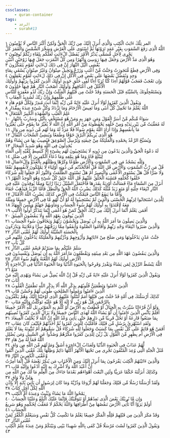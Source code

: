 ```yaml
---
cssclasses:
    - quran-container
tags:
    - الرعد
    - surah#13
---
```


المر تِلْكَ ءَايَتُ الْكِتَبِ وَالَّذِى أُنزِلَ إِلَيْكَ مِن رَّبِّكَ الْحَقُّ وَلَكِنَّ أَكْثَرَ النَّاسِ لَا يُؤْمِنُونَ  ١<br>
اللَّهُ الَّذِى رَفَعَ السَّمَوَتِ بِغَيْرِ عَمَدٍ تَرَوْنَهَا ثُمَّ اسْتَوَى عَلَى الْعَرْشِ وَسَخَّرَ الشَّمْسَ وَالْقَمَرَ كُلٌّ يَجْرِى لِأَجَلٍ مُّسَمًّى يُدَبِّرُ الْأَمْرَ يُفَصِّلُ الْءَايَتِ لَعَلَّكُم بِلِقَاءِ رَبِّكُمْ تُوقِنُونَ  ٢<br>
وَهُوَ الَّذِى مَدَّ الْأَرْضَ وَجَعَلَ فِيهَا رَوَسِىَ وَأَنْهَرًا وَمِن كُلِّ الثَّمَرَتِ جَعَلَ فِيهَا زَوْجَيْنِ اثْنَيْنِ يُغْشِى الَّيْلَ النَّهَارَ إِنَّ فِى ذَلِكَ لَءَايَتٍ لِّقَوْمٍ يَتَفَكَّرُونَ  ٣<br>
وَفِى الْأَرْضِ قِطَعٌ مُّتَجَوِرَتٌ وَجَنَّتٌ مِّنْ أَعْنَبٍ وَزَرْعٌ وَنَخِيلٌ صِنْوَانٌ وَغَيْرُ صِنْوَانٍ يُسْقَى بِمَاءٍ وَحِدٍ وَنُفَضِّلُ بَعْضَهَا عَلَى بَعْضٍ فِى الْأُكُلِ إِنَّ فِى ذَلِكَ لَءَايَتٍ لِّقَوْمٍ يَعْقِلُونَ  ٤<br>
وَإِن تَعْجَبْ فَعَجَبٌ قَوْلُهُمْ أَءِذَا كُنَّا تُرَبًا أَءِنَّا لَفِى خَلْقٍ جَدِيدٍ أُولَئِكَ الَّذِينَ كَفَرُوا بِرَبِّهِمْ وَأُولَئِكَ الْأَغْلَلُ فِى أَعْنَاقِهِمْ وَأُولَئِكَ أَصْحَبُ النَّارِ هُمْ فِيهَا خَلِدُونَ  ٥<br>
وَيَسْتَعْجِلُونَكَ بِالسَّيِّئَةِ قَبْلَ الْحَسَنَةِ وَقَدْ خَلَتْ مِن قَبْلِهِمُ الْمَثُلَتُ وَإِنَّ رَبَّكَ لَذُو مَغْفِرَةٍ لِّلنَّاسِ عَلَى ظُلْمِهِمْ وَإِنَّ رَبَّكَ لَشَدِيدُ الْعِقَابِ  ٦<br>
وَيَقُولُ الَّذِينَ كَفَرُوا لَوْلَا أُنزِلَ عَلَيْهِ ءَايَةٌ مِّن رَّبِّهِ إِنَّمَا أَنتَ مُنذِرٌ وَلِكُلِّ قَوْمٍ هَادٍ  ٧<br>
اللَّهُ يَعْلَمُ مَا تَحْمِلُ كُلُّ أُنثَى وَمَا تَغِيضُ الْأَرْحَامُ وَمَا تَزْدَادُ وَكُلُّ شَىْءٍ عِندَهُ بِمِقْدَارٍ  ٨<br>
عَلِمُ الْغَيْبِ وَالشَّهَدَةِ الْكَبِيرُ الْمُتَعَالِ  ٩<br>
سَوَاءٌ مِّنكُم مَّنْ أَسَرَّ الْقَوْلَ وَمَن جَهَرَ بِهِ وَمَنْ هُوَ مُسْتَخْفٍ بِالَّيْلِ وَسَارِبٌ بِالنَّهَارِ  ١۰<br>
لَهُ مُعَقِّبَتٌ مِّن بَيْنِ يَدَيْهِ وَمِنْ خَلْفِهِ يَحْفَظُونَهُ مِنْ أَمْرِ اللَّهِ إِنَّ اللَّهَ لَا يُغَيِّرُ مَا بِقَوْمٍ حَتَّى يُغَيِّرُوا مَا بِأَنفُسِهِمْ وَإِذَا أَرَادَ اللَّهُ بِقَوْمٍ سُوءًا فَلَا مَرَدَّ لَهُ وَمَا لَهُم مِّن دُونِهِ مِن وَالٍ  ١١<br>
هُوَ الَّذِى يُرِيكُمُ الْبَرْقَ خَوْفًا وَطَمَعًا وَيُنشِئُ السَّحَابَ الثِّقَالَ  ١٢<br>
وَيُسَبِّحُ الرَّعْدُ بِحَمْدِهِ وَالْمَلَئِكَةُ مِنْ خِيفَتِهِ وَيُرْسِلُ الصَّوَعِقَ فَيُصِيبُ بِهَا مَن يَشَاءُ وَهُمْ يُجَدِلُونَ فِى اللَّهِ وَهُوَ شَدِيدُ الْمِحَالِ  ١٣<br>
لَهُ دَعْوَةُ الْحَقِّ وَالَّذِينَ يَدْعُونَ مِن دُونِهِ لَا يَسْتَجِيبُونَ لَهُم بِشَىْءٍ إِلَّا كَبَسِطِ كَفَّيْهِ إِلَى الْمَاءِ لِيَبْلُغَ فَاهُ وَمَا هُوَ بِبَلِغِهِ وَمَا دُعَاءُ الْكَفِرِينَ إِلَّا فِى ضَلَلٍ  ١٤<br>
وَلِلَّهِ يَسْجُدُ مَن فِى السَّمَوَتِ وَالْأَرْضِ طَوْعًا وَكَرْهًا وَظِلَلُهُم بِالْغُدُوِّ وَالْءَاصَالِ  ١٥<br>
قُلْ مَن رَّبُّ السَّمَوَتِ وَالْأَرْضِ قُلِ اللَّهُ قُلْ أَفَاتَّخَذْتُم مِّن دُونِهِ أَوْلِيَاءَ لَا يَمْلِكُونَ لِأَنفُسِهِمْ نَفْعًا وَلَا ضَرًّا قُلْ هَلْ يَسْتَوِى الْأَعْمَى وَالْبَصِيرُ أَمْ هَلْ تَسْتَوِى الظُّلُمَتُ وَالنُّورُ أَمْ جَعَلُوا لِلَّهِ شُرَكَاءَ خَلَقُوا كَخَلْقِهِ فَتَشَبَهَ الْخَلْقُ عَلَيْهِمْ قُلِ اللَّهُ خَلِقُ كُلِّ شَىْءٍ وَهُوَ الْوَحِدُ الْقَهَّرُ  ١٦<br>
أَنزَلَ مِنَ السَّمَاءِ مَاءً فَسَالَتْ أَوْدِيَةٌ بِقَدَرِهَا فَاحْتَمَلَ السَّيْلُ زَبَدًا رَّابِيًا وَمِمَّا يُوقِدُونَ عَلَيْهِ فِى النَّارِ ابْتِغَاءَ حِلْيَةٍ أَوْ مَتَعٍ زَبَدٌ مِّثْلُهُ كَذَلِكَ يَضْرِبُ اللَّهُ الْحَقَّ وَالْبَطِلَ فَأَمَّا الزَّبَدُ فَيَذْهَبُ جُفَاءً وَأَمَّا مَا يَنفَعُ النَّاسَ فَيَمْكُثُ فِى الْأَرْضِ كَذَلِكَ يَضْرِبُ اللَّهُ الْأَمْثَالَ  ١٧<br>
لِلَّذِينَ اسْتَجَابُوا لِرَبِّهِمُ الْحُسْنَى وَالَّذِينَ لَمْ يَسْتَجِيبُوا لَهُ لَوْ أَنَّ لَهُم مَّا فِى الْأَرْضِ جَمِيعًا وَمِثْلَهُ مَعَهُ لَافْتَدَوْا بِهِ أُولَئِكَ لَهُمْ سُوءُ الْحِسَابِ وَمَأْوَىهُمْ جَهَنَّمُ وَبِئْسَ الْمِهَادُ  ١٨<br>
أَفَمَن يَعْلَمُ أَنَّمَا أُنزِلَ إِلَيْكَ مِن رَّبِّكَ الْحَقُّ كَمَنْ هُوَ أَعْمَى إِنَّمَا يَتَذَكَّرُ أُولُوا الْأَلْبَبِ  ١٩<br>
الَّذِينَ يُوفُونَ بِعَهْدِ اللَّهِ وَلَا يَنقُضُونَ الْمِيثَقَ  ٢۰<br>
وَالَّذِينَ يَصِلُونَ مَا أَمَرَ اللَّهُ بِهِ أَن يُوصَلَ وَيَخْشَوْنَ رَبَّهُمْ وَيَخَافُونَ سُوءَ الْحِسَابِ  ٢١<br>
وَالَّذِينَ صَبَرُوا ابْتِغَاءَ وَجْهِ رَبِّهِمْ وَأَقَامُوا الصَّلَوةَ وَأَنفَقُوا مِمَّا رَزَقْنَهُمْ سِرًّا وَعَلَانِيَةً وَيَدْرَءُونَ بِالْحَسَنَةِ السَّيِّئَةَ أُولَئِكَ لَهُمْ عُقْبَى الدَّارِ  ٢٢<br>
جَنَّتُ عَدْنٍ يَدْخُلُونَهَا وَمَن صَلَحَ مِنْ ءَابَائِهِمْ وَأَزْوَجِهِمْ وَذُرِّيَّتِهِمْ وَالْمَلَئِكَةُ يَدْخُلُونَ عَلَيْهِم مِّن كُلِّ بَابٍ  ٢٣<br>
سَلَمٌ عَلَيْكُم بِمَا صَبَرْتُمْ فَنِعْمَ عُقْبَى الدَّارِ  ٢٤<br>
وَالَّذِينَ يَنقُضُونَ عَهْدَ اللَّهِ مِن بَعْدِ مِيثَقِهِ وَيَقْطَعُونَ مَا أَمَرَ اللَّهُ بِهِ أَن يُوصَلَ وَيُفْسِدُونَ فِى الْأَرْضِ أُولَئِكَ لَهُمُ اللَّعْنَةُ وَلَهُمْ سُوءُ الدَّارِ  ٢٥<br>
اللَّهُ يَبْسُطُ الرِّزْقَ لِمَن يَشَاءُ وَيَقْدِرُ وَفَرِحُوا بِالْحَيَوةِ الدُّنْيَا وَمَا الْحَيَوةُ الدُّنْيَا فِى الْءَاخِرَةِ إِلَّا مَتَعٌ  ٢٦<br>
وَيَقُولُ الَّذِينَ كَفَرُوا لَوْلَا أُنزِلَ عَلَيْهِ ءَايَةٌ مِّن رَّبِّهِ قُلْ إِنَّ اللَّهَ يُضِلُّ مَن يَشَاءُ وَيَهْدِى إِلَيْهِ مَنْ أَنَابَ  ٢٧<br>
الَّذِينَ ءَامَنُوا وَتَطْمَئِنُّ قُلُوبُهُم بِذِكْرِ اللَّهِ أَلَا بِذِكْرِ اللَّهِ تَطْمَئِنُّ الْقُلُوبُ  ٢٨<br>
الَّذِينَ ءَامَنُوا وَعَمِلُوا الصَّلِحَتِ طُوبَى لَهُمْ وَحُسْنُ مََٔابٍ  ٢٩<br>
كَذَلِكَ أَرْسَلْنَكَ فِى أُمَّةٍ قَدْ خَلَتْ مِن قَبْلِهَا أُمَمٌ لِّتَتْلُوَا عَلَيْهِمُ الَّذِى أَوْحَيْنَا إِلَيْكَ وَهُمْ يَكْفُرُونَ بِالرَّحْمَنِ قُلْ هُوَ رَبِّى لَا إِلَهَ إِلَّا هُوَ عَلَيْهِ تَوَكَّلْتُ وَإِلَيْهِ مَتَابِ  ٣۰<br>
وَلَوْ أَنَّ قُرْءَانًا سُيِّرَتْ بِهِ الْجِبَالُ أَوْ قُطِّعَتْ بِهِ الْأَرْضُ أَوْ كُلِّمَ بِهِ الْمَوْتَى بَل لِّلَّهِ الْأَمْرُ جَمِيعًا أَفَلَمْ يَائَْسِ الَّذِينَ ءَامَنُوا أَن لَّوْ يَشَاءُ اللَّهُ لَهَدَى النَّاسَ جَمِيعًا وَلَا يَزَالُ الَّذِينَ كَفَرُوا تُصِيبُهُم بِمَا صَنَعُوا قَارِعَةٌ أَوْ تَحُلُّ قَرِيبًا مِّن دَارِهِمْ حَتَّى يَأْتِىَ وَعْدُ اللَّهِ إِنَّ اللَّهَ لَا يُخْلِفُ الْمِيعَادَ  ٣١<br>
وَلَقَدِ اسْتُهْزِئَ بِرُسُلٍ مِّن قَبْلِكَ فَأَمْلَيْتُ لِلَّذِينَ كَفَرُوا ثُمَّ أَخَذْتُهُمْ فَكَيْفَ كَانَ عِقَابِ  ٣٢<br>
أَفَمَنْ هُوَ قَائِمٌ عَلَى كُلِّ نَفْسٍ بِمَا كَسَبَتْ وَجَعَلُوا لِلَّهِ شُرَكَاءَ قُلْ سَمُّوهُمْ أَمْ تُنَبُِّٔونَهُ بِمَا لَا يَعْلَمُ فِى الْأَرْضِ أَم بِظَهِرٍ مِّنَ الْقَوْلِ بَلْ زُيِّنَ لِلَّذِينَ كَفَرُوا مَكْرُهُمْ وَصُدُّوا عَنِ السَّبِيلِ وَمَن يُضْلِلِ اللَّهُ فَمَا لَهُ مِنْ هَادٍ  ٣٣<br>
لَّهُمْ عَذَابٌ فِى الْحَيَوةِ الدُّنْيَا وَلَعَذَابُ الْءَاخِرَةِ أَشَقُّ وَمَا لَهُم مِّنَ اللَّهِ مِن وَاقٍ  ٣٤<br>
مَّثَلُ الْجَنَّةِ الَّتِى وُعِدَ الْمُتَّقُونَ تَجْرِى مِن تَحْتِهَا الْأَنْهَرُ أُكُلُهَا دَائِمٌ وَظِلُّهَا تِلْكَ عُقْبَى الَّذِينَ اتَّقَوا وَّعُقْبَى الْكَفِرِينَ النَّارُ  ٣٥<br>
وَالَّذِينَ ءَاتَيْنَهُمُ الْكِتَبَ يَفْرَحُونَ بِمَا أُنزِلَ إِلَيْكَ وَمِنَ الْأَحْزَابِ مَن يُنكِرُ بَعْضَهُ قُلْ إِنَّمَا أُمِرْتُ أَنْ أَعْبُدَ اللَّهَ وَلَا أُشْرِكَ بِهِ إِلَيْهِ أَدْعُوا وَإِلَيْهِ مََٔابِ  ٣٦<br>
وَكَذَلِكَ أَنزَلْنَهُ حُكْمًا عَرَبِيًّا وَلَئِنِ اتَّبَعْتَ أَهْوَاءَهُم بَعْدَمَا جَاءَكَ مِنَ الْعِلْمِ مَا لَكَ مِنَ اللَّهِ مِن وَلِىٍّ وَلَا وَاقٍ  ٣٧<br>
وَلَقَدْ أَرْسَلْنَا رُسُلًا مِّن قَبْلِكَ وَجَعَلْنَا لَهُمْ أَزْوَجًا وَذُرِّيَّةً وَمَا كَانَ لِرَسُولٍ أَن يَأْتِىَ بَِٔايَةٍ إِلَّا بِإِذْنِ اللَّهِ لِكُلِّ أَجَلٍ كِتَابٌ  ٣٨<br>
يَمْحُوا اللَّهُ مَا يَشَاءُ وَيُثْبِتُ وَعِندَهُ أُمُّ الْكِتَبِ  ٣٩<br>
وَإِن مَّا نُرِيَنَّكَ بَعْضَ الَّذِى نَعِدُهُمْ أَوْ نَتَوَفَّيَنَّكَ فَإِنَّمَا عَلَيْكَ الْبَلَغُ وَعَلَيْنَا الْحِسَابُ  ٤۰<br>
أَوَلَمْ يَرَوْا أَنَّا نَأْتِى الْأَرْضَ نَنقُصُهَا مِنْ أَطْرَافِهَا وَاللَّهُ يَحْكُمُ لَا مُعَقِّبَ لِحُكْمِهِ وَهُوَ سَرِيعُ الْحِسَابِ  ٤١<br>
وَقَدْ مَكَرَ الَّذِينَ مِن قَبْلِهِمْ فَلِلَّهِ الْمَكْرُ جَمِيعًا يَعْلَمُ مَا تَكْسِبُ كُلُّ نَفْسٍ وَسَيَعْلَمُ الْكُفَّرُ لِمَنْ عُقْبَى الدَّارِ  ٤٢<br>
وَيَقُولُ الَّذِينَ كَفَرُوا لَسْتَ مُرْسَلًا قُلْ كَفَى بِاللَّهِ شَهِيدًا بَيْنِى وَبَيْنَكُمْ وَمَنْ عِندَهُ عِلْمُ الْكِتَبِ  ٤٣<br>
